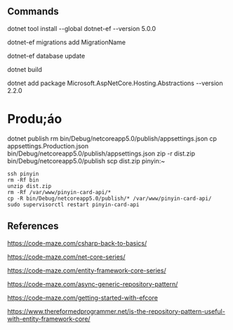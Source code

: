 ## Commands

dotnet tool install --global dotnet-ef --version 5.0.0

dotnet-ef migrations add MigrationName

dotnet-ef database update

dotnet build

dotnet add package Microsoft.AspNetCore.Hosting.Abstractions --version 2.2.0

# Produ;áo

dotnet publish
rm bin/Debug/netcoreapp5.0/publish/appsettings.json
cp appsettings.Production.json bin/Debug/netcoreapp5.0/publish/appsettings.json
zip -r dist.zip bin/Debug/netcoreapp5.0/publish
scp dist.zip pinyin:~

```
ssh pinyin
rm -Rf bin
unzip dist.zip
rm -Rf /var/www/pinyin-card-api/*
cp -R bin/Debug/netcoreapp5.0/publish/* /var/www/pinyin-card-api/
sudo supervisorctl restart pinyin-card-api
```

## References

https://code-maze.com/csharp-back-to-basics/

https://code-maze.com/net-core-series/

https://code-maze.com/entity-framework-core-series/

https://code-maze.com/async-generic-repository-pattern/

https://code-maze.com/getting-started-with-efcore

https://www.thereformedprogrammer.net/is-the-repository-pattern-useful-with-entity-framework-core/
